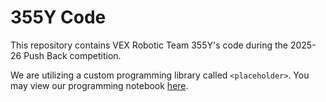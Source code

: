 # 355Y Code

This repository contains VEX Robotic Team 355Y's code during the 2025-26 Push Back competition.

We are utilizing a custom programming library called `<placeholder>`. You may view our programming notebook [here](https://example.com).